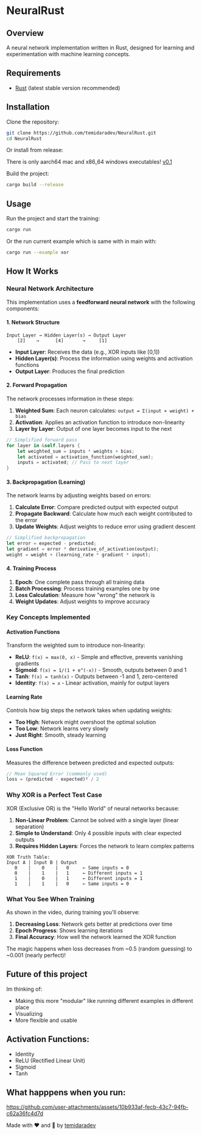 # NeuralRust

## Overview

A neural network implementation written in Rust, designed for learning and experimentation with machine learning concepts.

## Requirements

- [Rust](https://www.rust-lang.org/) (latest stable version recommended)

## Installation

Clone the repository:

```sh
git clone https://github.com/temidaradev/NeuralRust.git
cd NeuralRust
```

Or install from release:

There is only aarch64 mac and x86_64 windows executables!
[v0.1](https://github.com/temidaradev/NeuralRust/releases/tag/v0.1)

Build the project:

```sh
cargo build --release
```

## Usage

Run the project and start the training:

```sh
cargo run
```

Or the run current example which is same with in main with:

```sh
cargo run --example xor
```

## How It Works

### Neural Network Architecture

This implementation uses a **feedforward neural network** with the following components:

#### 1. **Network Structure**

```
Input Layer → Hidden Layer(s) → Output Layer
    [2]    →      [4]       →     [1]
```

- **Input Layer**: Receives the data (e.g., XOR inputs like [0,1])
- **Hidden Layer(s)**: Process the information using weights and activation functions
- **Output Layer**: Produces the final prediction

#### 2. **Forward Propagation**

The network processes information in these steps:

1. **Weighted Sum**: Each neuron calculates: `output = Σ(input × weight) + bias`
2. **Activation**: Applies an activation function to introduce non-linearity
3. **Layer by Layer**: Output of one layer becomes input to the next

```rust
// Simplified forward pass
for layer in &self.layers {
    let weighted_sum = inputs * weights + bias;
    let activated = activation_function(weighted_sum);
    inputs = activated; // Pass to next layer
}
```

#### 3. **Backpropagation (Learning)**

The network learns by adjusting weights based on errors:

1. **Calculate Error**: Compare predicted output with expected output
2. **Propagate Backward**: Calculate how much each weight contributed to the error
3. **Update Weights**: Adjust weights to reduce error using gradient descent

```rust
// Simplified backpropagation
let error = expected - predicted;
let gradient = error * derivative_of_activation(output);
weight = weight + (learning_rate * gradient * input);
```

#### 4. **Training Process**

1. **Epoch**: One complete pass through all training data
2. **Batch Processing**: Process training examples one by one
3. **Loss Calculation**: Measure how "wrong" the network is
4. **Weight Updates**: Adjust weights to improve accuracy

### Key Concepts Implemented

#### **Activation Functions**

Transform the weighted sum to introduce non-linearity:

- **ReLU**: `f(x) = max(0, x)` - Simple and effective, prevents vanishing gradients
- **Sigmoid**: `f(x) = 1/(1 + e^(-x))` - Smooth, outputs between 0 and 1
- **Tanh**: `f(x) = tanh(x)` - Outputs between -1 and 1, zero-centered
- **Identity**: `f(x) = x` - Linear activation, mainly for output layers

#### **Learning Rate**

Controls how big steps the network takes when updating weights:

- **Too High**: Network might overshoot the optimal solution
- **Too Low**: Network learns very slowly
- **Just Right**: Smooth, steady learning

#### **Loss Function**

Measures the difference between predicted and expected outputs:

```rust
// Mean Squared Error (commonly used)
loss = (predicted - expected)² / 2
```

### Why XOR is a Perfect Test Case

XOR (Exclusive OR) is the "Hello World" of neural networks because:

1. **Non-Linear Problem**: Cannot be solved with a single layer (linear separation)
2. **Simple to Understand**: Only 4 possible inputs with clear expected outputs
3. **Requires Hidden Layers**: Forces the network to learn complex patterns

```
XOR Truth Table:
Input A | Input B | Output
   0    |    0    |   0     ← Same inputs = 0
   0    |    1    |   1     ← Different inputs = 1
   1    |    0    |   1     ← Different inputs = 1
   1    |    1    |   0     ← Same inputs = 0
```

### What You See When Training

As shown in the video, during training you'll observe:

1. **Decreasing Loss**: Network gets better at predictions over time
2. **Epoch Progress**: Shows learning iterations
3. **Final Accuracy**: How well the network learned the XOR function

The magic happens when loss decreases from ~0.5 (random guessing) to ~0.001 (nearly perfect)!

## Future of this project

Im thinking of:

- Making this more "modular" like running different examples in different place
- Visualizing
- More flexible and usable

## Activation Functions:

- Identity
- ReLU (Rectified Linear Unit)
- Sigmoid
- Tanh

## What happpens when you run:

https://github.com/user-attachments/assets/10b933af-fecb-43c7-94fb-c62a36fc4d7d

Made with ❤️ and 🦀 by [temidaradev](https://temidara.dev)
